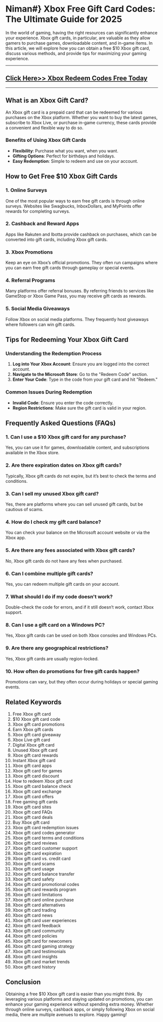 # Niman#} Xbox Free Gift Card Codes: The Ultimate Guide for 2025


In the world of gaming, having the right resources can significantly enhance your experience. Xbox gift cards, in particular, are valuable as they allow gamers to purchase games, downloadable content, and in-game items. In this article, we will explore how you can obtain a free $10 Xbox gift card, discuss various methods, and provide tips for maximizing your gaming experience.



---
## [Click Here>> Xbox Redeem Codes Free Today](https://bgri.site/xbox/)
---



## What is an Xbox Gift Card?

An Xbox gift card is a prepaid card that can be redeemed for various purchases on the Xbox platform. Whether you want to buy the latest games, subscribe to Xbox Live, or purchase in-game currency, these cards provide a convenient and flexible way to do so.

### Benefits of Using Xbox Gift Cards

- **Flexibility**: Purchase what you want, when you want.
- **Gifting Options**: Perfect for birthdays and holidays.
- **Easy Redemption**: Simple to redeem and use on your account.

## How to Get Free $10 Xbox Gift Cards

### 1. Online Surveys

One of the most popular ways to earn free gift cards is through online surveys. Websites like Swagbucks, InboxDollars, and MyPoints offer rewards for completing surveys.

### 2. Cashback and Reward Apps

Apps like Rakuten and Ibotta provide cashback on purchases, which can be converted into gift cards, including Xbox gift cards.

### 3. Xbox Promotions

Keep an eye on Xbox’s official promotions. They often run campaigns where you can earn free gift cards through gameplay or special events.

### 4. Referral Programs

Many platforms offer referral bonuses. By referring friends to services like GameStop or Xbox Game Pass, you may receive gift cards as rewards.

### 5. Social Media Giveaways

Follow Xbox on social media platforms. They frequently host giveaways where followers can win gift cards.

## Tips for Redeeming Your Xbox Gift Card

### Understanding the Redemption Process

1. **Log into Your Xbox Account**: Ensure you are logged into the correct account.
2. **Navigate to the Microsoft Store**: Go to the "Redeem Code" section.
3. **Enter Your Code**: Type in the code from your gift card and hit "Redeem."

### Common Issues During Redemption

- **Invalid Code**: Ensure you enter the code correctly.
- **Region Restrictions**: Make sure the gift card is valid in your region.

## Frequently Asked Questions (FAQs)

### 1. Can I use a $10 Xbox gift card for any purchase?

Yes, you can use it for games, downloadable content, and subscriptions available in the Xbox store.

### 2. Are there expiration dates on Xbox gift cards?

Typically, Xbox gift cards do not expire, but it’s best to check the terms and conditions.

### 3. Can I sell my unused Xbox gift card?

Yes, there are platforms where you can sell unused gift cards, but be cautious of scams.

### 4. How do I check my gift card balance?

You can check your balance on the Microsoft account website or via the Xbox app.

### 5. Are there any fees associated with Xbox gift cards?

No, Xbox gift cards do not have any fees when purchased.

### 6. Can I combine multiple gift cards?

Yes, you can redeem multiple gift cards on your account.

### 7. What should I do if my code doesn't work?

Double-check the code for errors, and if it still doesn’t work, contact Xbox support.

### 8. Can I use a gift card on a Windows PC?

Yes, Xbox gift cards can be used on both Xbox consoles and Windows PCs.

### 9. Are there any geographical restrictions?

Yes, Xbox gift cards are usually region-locked.

### 10. How often do promotions for free gift cards happen?

Promotions can vary, but they often occur during holidays or special gaming events.

## Related Keywords

1. Free Xbox gift card
2. $10 Xbox gift card code
3. Xbox gift card promotions
4. Earn Xbox gift cards
5. Xbox gift card giveaway
6. Xbox Live gift card
7. Digital Xbox gift card
8. Unused Xbox gift card
9. Xbox gift card rewards
10. Instant Xbox gift card
11. Xbox gift card apps
12. Xbox gift card for games
13. Xbox gift card discount
14. How to redeem Xbox gift card
15. Xbox gift card balance check
16. Xbox gift card exchange
17. Xbox gift card offers
18. Free gaming gift cards
19. Xbox gift card sites
20. Xbox gift card FAQs
21. Xbox gift card deals
22. Buy Xbox gift card
23. Xbox gift card redemption issues
24. Xbox gift card codes generator
25. Xbox gift card terms and conditions
26. Xbox gift card reviews
27. Xbox gift card customer support
28. Xbox gift card expiration
29. Xbox gift card vs. credit card
30. Xbox gift card scams
31. Xbox gift card usage
32. Xbox gift card balance transfer
33. Xbox gift card safety
34. Xbox gift card promotional codes
35. Xbox gift card rewards program
36. Xbox gift card limitations
37. Xbox gift card online purchase
38. Xbox gift card alternatives
39. Xbox gift card trading
40. Xbox gift card news
41. Xbox gift card user experiences
42. Xbox gift card feedback
43. Xbox gift card community
44. Xbox gift card policies
45. Xbox gift card for newcomers
46. Xbox gift card gaming strategy
47. Xbox gift card testimonials
48. Xbox gift card insights
49. Xbox gift card market trends
50. Xbox gift card history

## Conclusion

Obtaining a free $10 Xbox gift card is easier than you might think. By leveraging various platforms and staying updated on promotions, you can enhance your gaming experience without spending extra money. Whether through online surveys, cashback apps, or simply following Xbox on social media, there are multiple avenues to explore. Happy gaming!
